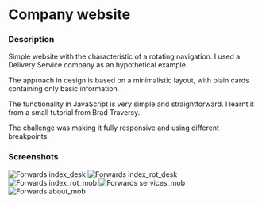# Company website

### Description

Simple website with the characteristic of a rotating navigation.
I used a Delivery Service company as an hypothetical example.

The approach in design is based on a minimalistic layout, with plain cards containing only basic information.


The functionality in JavaScript is very simple and straightforward.
I learnt it from a small tutorial from Brad Traversy.

The challenge was making it fully responsive and using different breakpoints.

### Screenshots

![Forwards index_desk](https://user-images.githubusercontent.com/96197951/211615551-b3a61b6e-1d9c-4e97-8d76-ec9393fb6b24.jpg)
![Forwards index_rot_desk](https://user-images.githubusercontent.com/96197951/211615555-a8cffbfa-e542-4f9d-9734-dd16931c10ce.jpg)
![Forwards index_rot_mob](https://user-images.githubusercontent.com/96197951/211615557-812f5697-38d7-41f2-93c0-e9b420fbd5bd.jpg)
![Forwards services_mob](https://user-images.githubusercontent.com/96197951/211615559-e5fc61b2-2f81-4f32-96dd-4d906035659b.jpg)
![Forwards about_mob](https://user-images.githubusercontent.com/96197951/211615888-f03f0557-103a-46fb-b17a-1568e85c9aec.jpg)
